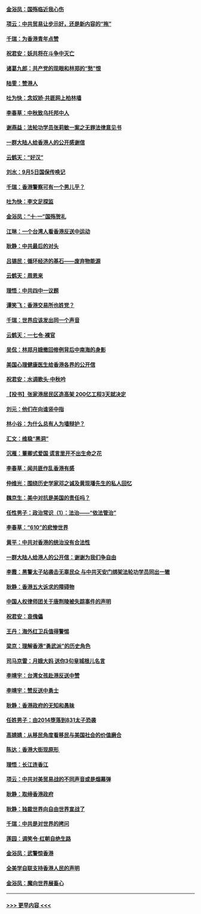 #### [金浴凤：国殇临近我心伤](../pages/nsc993/n11522406.md?t=09150322) 
#### [项云：中共贸易让步示好，还是新内容的“拖”](../pages/nsc993/n11522395.md?t=09150322) 
#### [千瑞：为香港青年点赞](../pages/nsc993/n11521768.md?t=09150322) 
#### [祝君安：妖共将在斗争中灭亡](../pages/nsc993/n11520950.md?t=09150322) 
#### [诸葛九郎：共产党的现眼和林郑的“愁”恨](../pages/nsc993/n11520625.md?t=09150322) 
#### [陆雯：赞港人](../pages/nsc993/n11520609.md?t=09150322) 
#### [吐为快：念奴娇‧共匪网上柏林墙](../pages/nsc993/n11519122.md?t=09150322) 
#### [李春草：中秋致乌托邦中人](../pages/nsc993/n11518776.md?t=09150322) 
#### [谢燕益：法轮功学员张莉敏一案之无罪法律意见书](../pages/nsc993/n11517600.md?t=09150322) 
#### [一群大陆人给香港人的公开感谢信](../pages/nsc993/n11514797.md?t=09150322) 
#### [云鹤天：“好汉”](../pages/nsc993/n11513536.md?t=09150322) 
#### [刘水：9月5日国保传唤记](../pages/nsc993/n11513460.md?t=09150322) 
#### [千瑞：香港警察可有一个男儿乎？](../pages/nsc993/n11513109.md?t=09150322) 
#### [吐为快：李文足探监](../pages/nsc993/n11509622.md?t=09150322) 
#### [金浴凤：“十‧一”国殇贺礼](../pages/nsc993/n11509593.md?t=09150322) 
#### [江琳：一个台湾人看香港反送中运动](../pages/nsc993/n11509211.md?t=09150322) 
#### [耿静：中共最后的对头](../pages/nsc993/n11508308.md?t=09150322) 
#### [吕锡民：循环经济的基石——废弃物能源](../pages/nsc993/n11508212.md?t=09150322) 
#### [云鹤天：周恩来](../pages/nsc993/n11508055.md?t=09150322) 
#### [理悟：中共四中一议题](../pages/nsc993/n11507782.md?t=09150322) 
#### [谭笑飞：香港交易所也姓党？](../pages/nsc993/n11507753.md?t=09150322) 
#### [千瑞：世界应该发出同一个声音](../pages/nsc993/n11507290.md?t=09150322) 
#### [云鹤天：一七令‧裸官](../pages/nsc993/n11507177.md?t=09150322) 
#### [吴侃：林郑月娥撤回修例背后中南海的身影](../pages/nsc993/n11506876.md?t=09150322) 
#### [美国心理健康医生给香港各界的公开信](../pages/nsc993/n11506809.md?t=09150322) 
#### [祝君安：水调歌头‧中秋吟](../pages/nsc993/n11506758.md?t=09150322) 
#### [【投书】张家港居民区造高架 200亿工程3天就决定](../pages/nsc993/n11506682.md?t=09150322) 
#### [刘元：他们在向谁竖中指](../pages/nsc993/n11505384.md?t=09150322) 
#### [林小谷：为什么总有人为墙辩护？](../pages/nsc993/n11505226.md?t=09150322) 
#### [汇文：维稳“黑洞”](../pages/nsc993/n11504347.md?t=09150322) 
#### [沉雁：董卿式爱国 谎言里开不出生命之花](../pages/nsc993/n11503215.md?t=09150322) 
#### [李春草：闻共匪作乱香港有感](../pages/nsc993/n11503072.md?t=09150322) 
#### [仲维光：围绕历史学家邓之诚及黄现璠先生的私人回忆](../pages/nsc993/n11501330.md?t=09150322) 
#### [魏京生：美中对抗是美国的责任吗？](../pages/nsc993/n11500723.md?t=09150322) 
#### [任性男子：政治常识（1）：法治——“依法管治”](../pages/nsc993/n11500791.md?t=09150322) 
#### [李春草：“610”的悲惨世界](../pages/nsc993/n11501141.md?t=09150322) 
#### [黄平：中共对香港的统治没有合法性](../pages/nsc993/n11499473.md?t=09150322) 
#### [一群大陆人给港人的公开信：谢谢为我们争自由](../pages/nsc993/n11500402.md?t=09150322) 
#### [李霞：黑警太子站袭击无辜民众 与中共天安门绑架法轮功学员同出一辙](../pages/nsc993/n11499805.md?t=09150322) 
#### [耿静：香港五大诉求的障碍物](../pages/nsc993/n11497578.md?t=09150322) 
#### [中国人权律师团关于唐荆陵被失踪事件的声明](../pages/nsc993/n11500014.md?t=09150322) 
#### [祝君安：哀傀儡](../pages/nsc993/n11499776.md?t=09150322) 
#### [王丹：海外红卫兵值得警惕](../pages/nsc993/n11498138.md?t=09150322) 
#### [梁京：理解香港“勇武派”的历史角色](../pages/nsc993/n11498006.md?t=09150322) 
#### [司马京雷：月娥大妈  送你3句皇城根儿名言](../pages/nsc993/n11497885.md?t=09150322) 
#### [李靖宇：台湾女孩赴港反送中赞](../pages/nsc993/n11497721.md?t=09150322) 
#### [李靖宇：赞反送中勇士](../pages/nsc993/n11497452.md?t=09150322) 
#### [耿静：香港政府的无知和愚昧](../pages/nsc993/n11494238.md?t=09150322) 
#### [任姓男子：由2014堕落到831太子恐袭](../pages/nsc993/n11496683.md?t=09150322) 
#### [高婧婧：从移民角度看移民与美国社会的价值磨合](../pages/nsc993/n11495757.md?t=09150322) 
#### [陈达：香港大街现原形 ](../pages/nsc993/n11495441.md?t=09150322) 
#### [理悟：长江连香江](../pages/nsc993/n11495377.md?t=09150322) 
#### [项云：中共对美贸易战的不同声音或是烟幕弹](../pages/nsc993/n11494929.md?t=09150322) 
#### [耿静：取缔香港政府](../pages/nsc993/n11494218.md?t=09150322) 
#### [耿静：独裁世界向自由世界宣战了](../pages/nsc993/n11494190.md?t=09150322) 
#### [千瑞：中共是对世界的拷问](../pages/nsc993/n11493021.md?t=09150322) 
#### [莲园：调笑令‧红朝自绝生路](../pages/nsc993/n11493011.md?t=09150322) 
#### [金浴凤：武警惊香港](../pages/nsc993/n11492994.md?t=09150322) 
#### [全美学自联支持香港人民的声明](../pages/nsc993/n11492630.md?t=09150322) 
#### [金浴凤：魔向世界展畜心](../pages/nsc993/n11492599.md?t=09150322) 

----
#### [ >>> 更早内容 <<< ](../indexes/nsc993-earlier.md)
